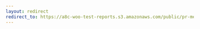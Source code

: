 ```yaml
---
layout: redirect
redirect_to: https://a8c-woo-test-reports.s3.amazonaws.com/public/pr-merge/40279/api/index.html
---
```

